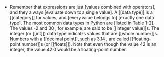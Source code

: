 - Remember that expressions are just [values combined with operators], and they always [evaluate down to a single value]. A [[data type]] is a [[category]] for values, and [every value belongs to] [exactly one data type]. The most common data types in Python are [listed in Table 1-2]. The values -2 and 30 , for example, are said to be [[integer value]]s. The integer (or [[int]]) data type indicates values that are [[whole number]]s. Numbers with a [[decimal point]], such as 3.14 , are called [[floating-point number]]s (or [[floats]]). Note that even though the value 42 is an integer, the value 42.0 would be a floating-point number.
